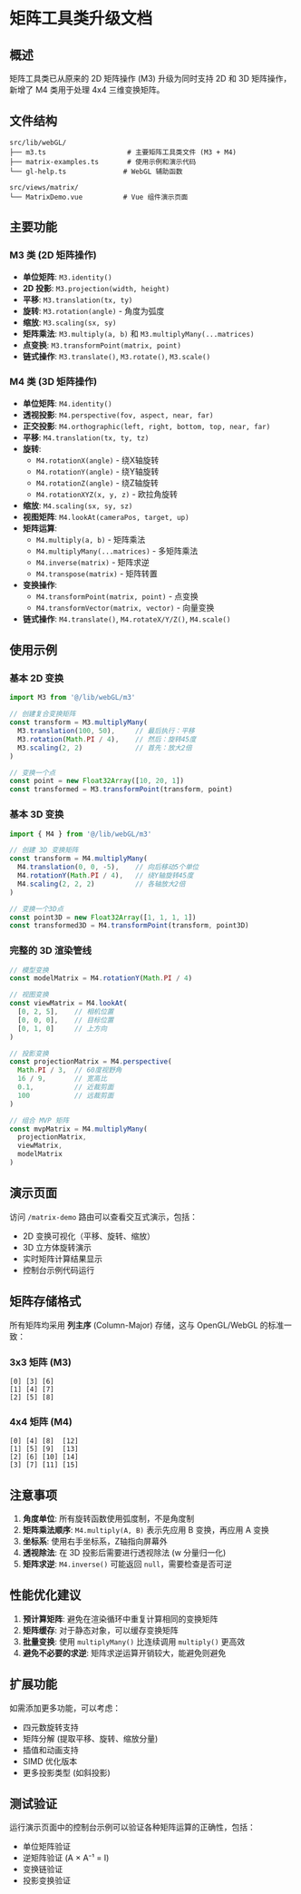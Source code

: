 # 矩阵工具类升级文档

## 概述

矩阵工具类已从原来的 2D 矩阵操作 (M3) 升级为同时支持 2D 和 3D 矩阵操作，新增了 M4 类用于处理 4x4 三维变换矩阵。

## 文件结构

```
src/lib/webGL/
├── m3.ts                    # 主要矩阵工具类文件 (M3 + M4)
├── matrix-examples.ts       # 使用示例和演示代码
└── gl-help.ts              # WebGL 辅助函数

src/views/matrix/
└── MatrixDemo.vue          # Vue 组件演示页面
```

## 主要功能

### M3 类 (2D 矩阵操作)
- **单位矩阵**: `M3.identity()`
- **2D 投影**: `M3.projection(width, height)`
- **平移**: `M3.translation(tx, ty)`
- **旋转**: `M3.rotation(angle)` - 角度为弧度
- **缩放**: `M3.scaling(sx, sy)`
- **矩阵乘法**: `M3.multiply(a, b)` 和 `M3.multiplyMany(...matrices)`
- **点变换**: `M3.transformPoint(matrix, point)`
- **链式操作**: `M3.translate()`, `M3.rotate()`, `M3.scale()`

### M4 类 (3D 矩阵操作)
- **单位矩阵**: `M4.identity()`
- **透视投影**: `M4.perspective(fov, aspect, near, far)`
- **正交投影**: `M4.orthographic(left, right, bottom, top, near, far)`
- **平移**: `M4.translation(tx, ty, tz)`
- **旋转**:
  - `M4.rotationX(angle)` - 绕X轴旋转
  - `M4.rotationY(angle)` - 绕Y轴旋转
  - `M4.rotationZ(angle)` - 绕Z轴旋转
  - `M4.rotationXYZ(x, y, z)` - 欧拉角旋转
- **缩放**: `M4.scaling(sx, sy, sz)`
- **视图矩阵**: `M4.lookAt(cameraPos, target, up)`
- **矩阵运算**:
  - `M4.multiply(a, b)` - 矩阵乘法
  - `M4.multiplyMany(...matrices)` - 多矩阵乘法
  - `M4.inverse(matrix)` - 矩阵求逆
  - `M4.transpose(matrix)` - 矩阵转置
- **变换操作**:
  - `M4.transformPoint(matrix, point)` - 点变换
  - `M4.transformVector(matrix, vector)` - 向量变换
- **链式操作**: `M4.translate()`, `M4.rotateX/Y/Z()`, `M4.scale()`

## 使用示例

### 基本 2D 变换
```typescript
import M3 from '@/lib/webGL/m3'

// 创建复合变换矩阵
const transform = M3.multiplyMany(
  M3.translation(100, 50),     // 最后执行：平移
  M3.rotation(Math.PI / 4),    // 然后：旋转45度
  M3.scaling(2, 2)             // 首先：放大2倍
)

// 变换一个点
const point = new Float32Array([10, 20, 1])
const transformed = M3.transformPoint(transform, point)
```

### 基本 3D 变换
```typescript
import { M4 } from '@/lib/webGL/m3'

// 创建 3D 变换矩阵
const transform = M4.multiplyMany(
  M4.translation(0, 0, -5),    // 向后移动5个单位
  M4.rotationY(Math.PI / 4),   // 绕Y轴旋转45度
  M4.scaling(2, 2, 2)          // 各轴放大2倍
)

// 变换一个3D点
const point3D = new Float32Array([1, 1, 1, 1])
const transformed3D = M4.transformPoint(transform, point3D)
```

### 完整的 3D 渲染管线
```typescript
// 模型变换
const modelMatrix = M4.rotationY(Math.PI / 4)

// 视图变换
const viewMatrix = M4.lookAt(
  [0, 2, 5],    // 相机位置
  [0, 0, 0],    // 目标位置
  [0, 1, 0]     // 上方向
)

// 投影变换
const projectionMatrix = M4.perspective(
  Math.PI / 3,  // 60度视野角
  16 / 9,       // 宽高比
  0.1,          // 近裁剪面
  100           // 远裁剪面
)

// 组合 MVP 矩阵
const mvpMatrix = M4.multiplyMany(
  projectionMatrix,
  viewMatrix,
  modelMatrix
)
```

## 演示页面

访问 `/matrix-demo` 路由可以查看交互式演示，包括：
- 2D 变换可视化（平移、旋转、缩放）
- 3D 立方体旋转演示
- 实时矩阵计算结果显示
- 控制台示例代码运行

## 矩阵存储格式

所有矩阵均采用 **列主序** (Column-Major) 存储，这与 OpenGL/WebGL 的标准一致：

### 3x3 矩阵 (M3)
```
[0] [3] [6]
[1] [4] [7]
[2] [5] [8]
```

### 4x4 矩阵 (M4)
```
[0] [4] [8]  [12]
[1] [5] [9]  [13]
[2] [6] [10] [14]
[3] [7] [11] [15]
```

## 注意事项

1. **角度单位**: 所有旋转函数使用弧度制，不是角度制
2. **矩阵乘法顺序**: `M4.multiply(A, B)` 表示先应用 B 变换，再应用 A 变换
3. **坐标系**: 使用右手坐标系，Z轴指向屏幕外
4. **透视除法**: 在 3D 投影后需要进行透视除法 (w 分量归一化)
5. **矩阵求逆**: `M4.inverse()` 可能返回 `null`，需要检查是否可逆

## 性能优化建议

1. **预计算矩阵**: 避免在渲染循环中重复计算相同的变换矩阵
2. **矩阵缓存**: 对于静态对象，可以缓存变换矩阵
3. **批量变换**: 使用 `multiplyMany()` 比连续调用 `multiply()` 更高效
4. **避免不必要的求逆**: 矩阵求逆运算开销较大，能避免则避免

## 扩展功能

如需添加更多功能，可以考虑：
- 四元数旋转支持
- 矩阵分解 (提取平移、旋转、缩放分量)
- 插值和动画支持
- SIMD 优化版本
- 更多投影类型 (如斜投影)

## 测试验证

运行演示页面中的控制台示例可以验证各种矩阵运算的正确性，包括：
- 单位矩阵验证
- 逆矩阵验证 (A × A⁻¹ = I)
- 变换链验证
- 投影变换验证
